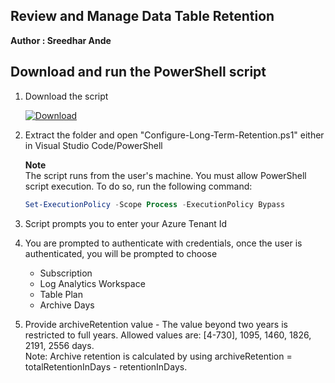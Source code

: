 ## Review and Manage Data Table Retention
**Author : Sreedhar Ande**

## Download and run the PowerShell script

1. Download the script 
  
   [![Download](./images/Download.png)](https://aka.ms/Archive-Logs-Tool)

2. Extract the folder and open "Configure-Long-Term-Retention.ps1" either in Visual Studio Code/PowerShell

   **Note**  
   The script runs from the user's machine. You must allow PowerShell script execution. To do so, run the following command:
   
   ```PowerShell
   Set-ExecutionPolicy -Scope Process -ExecutionPolicy Bypass  
   ```  
3. Script prompts you to enter your Azure Tenant Id

4. You are prompted to authenticate with credentials, once the user is authenticated, you will be prompted to choose 
	- Subscription
	- Log Analytics Workspace
	- Table Plan
	- Archive Days

5.	Provide archiveRetention value - The value beyond two years is restricted to full years. Allowed values are: [4-730], 1095, 1460, 1826, 2191, 2556 days.  
	Note: Archive retention is calculated by using archiveRetention = totalRetentionInDays - retentionInDays.
